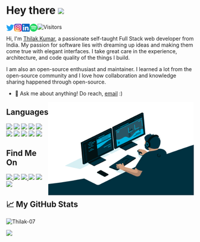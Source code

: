 # Hey there <img src="https://media.giphy.com/media/hvRJCLFzcasrR4ia7z/giphy.gif" width="34px">

<a href="https://twitter.com/Thilakkumar_V?s=09">
  <img align="left" alt="Thilak | Twitter" width="21px" src="assets/twitter.svg" />
</a>
<a href="https://instagram.com/_thilakkumar_?utm_medium=copy_link">
  <img align="left" alt="Thilak | Instagram" width="21px" src="assets/instagram.png" />
</a>
<a href="https://www.linkedin.com/in/thilak-kumar-65610a200">
  <img align="left" alt="Thilak | LinkedIN" width="21px" src="assets/linkedin.svg" />
</a>
<a href="https://open.spotify.com/user/314leay3ltgija5tjl5q6aba5juq?si=yXg7pA5aTZuQH878yIlePQ&utm_source=copy-link&dl_branch=1">
  <img align="left" alt="Thilak | Spotify" width="21px" src="assets/spotify.svg" />
</a>

![Visitors](https://visitor-badge.glitch.me/badge?page_id=Thilak-07&left_color=grey&right_color=blue)


Hi, I'm [Thilak Kumar](https://thilak-07.github.io/Thilak/), a passionate self-taught Full Stack web developer from India. My passion for software lies with dreaming up ideas and making them come true with elegant interfaces. I take great care in the experience, architecture, and code quality of the things I build.

I am also an open-source enthusiast and maintainer. I learned a lot from the open-source community and I love how collaboration and knowledge sharing happened through open-source.
  
- 💬 Ask me about anything! Do reach, [email](mailto:vinaythilak002@gmail.com) :)

<img align="right" alt="GIF" src="assets/code.gif?raw=true" width="390.625" height="250" />

## Languages
<p>
<img src="https://img.shields.io/badge/C-A8B9CC?style=for-the-badge&logo=c&logoColor=white">
<img src="https://img.shields.io/badge/C%2B%2B-00599C?style=for-the-badge&logo=c%2B%2B&logoColor=white">
<img src="https://img.shields.io/badge/Python-3776AB?style=for-the-badge&logo=python&logoColor=white">
<img src="https://img.shields.io/badge/Javascript-F7DF1E?style=for-the-badge&logo=javascript&logoColor=white">
<img src="https://img.shields.io/badge/HTML5-E34F26?style=for-the-badge&logo=html5&logoColor=white">
<img src="https://img.shields.io/badge/CSS3-1572B6?style=for-the-badge&logo=css3&logoColor=white">
<img src="https://img.shields.io/badge/Node.js-339933?style=for-the-badge&logo=node.js&logoColor=white">
<img src="https://img.shields.io/badge/MongoDB-47A248?style=for-the-badge&logo=mongodb&logoColor=white">
<img src="https://img.shields.io/badge/Bash-4EAA25?style=for-the-badge&logo=gnubash&logoColor=white">
<img src="https://img.shields.io/badge/React-61DAFB?style=for-the-badge&logo=react&logoColor=white">
</p>


## Find Me On
<p>
<a href="mailto:vinaythilak002@gmal.com"><img src="https://img.shields.io/badge/Gmail-D14836?style=for-the-badge&logo=gmail&logoColor=white"</a>
<a href="https://twitter.com/Thilakkumar_V?s=09"><img src="https://img.shields.io/badge/Twitter-blue?&style=for-the-badge&logo=Twitter&logoColor=white"></a>
<a href="https://instagram.com/_thilakkumar_?utm_medium=copy_link"><img src="https://img.shields.io/badge/Instagram-E4405F?style=for-the-badge&logo=instagram&logoColor=white"</a>
<a href="https://www.linkedin.com/in/thilak-kumar-65610a200"><img src="https://img.shields.io/badge/LinkedIn-0077B5?style=for-the-badge&logo=linkedin&logoColor=white"></a>
<a href="https://forum.xda-developers.com/m/thilak_07.12228297/"><img src="https://img.shields.io/badge/XDA-Developers-F59812?style=for-the-badge&logo=xda-developers&logoColor=white"></a>
<a href="https://www.facebook.com/thilakkumar.thilakkumar.961"><img src="https://img.shields.io/badge/Facebook-1877F2?style=for-the-badge&logo=facebook&logoColor=white"></a>
</p>


## 📈 My GitHub Stats
<p align="left"> <img src="https://github-readme-stats.vercel.app/api?username=Thilak-07&show_icons=true&theme=codeSTACKr&count_private=true" alt="Thilak-07" />
<p align="left"> <img src="https://github-readme-stats.vercel.app/api/top-langs/?username=Thilak-07&layout=compact&show_icons=true&theme=codeSTACKr" />
